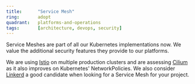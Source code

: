 ```yaml
---
title:      "Service Mesh"
ring:       adopt
quadrant:   platforms-and-operations
tags:       [architecture, devops, security]
---
```


Service Meshes are part of all our Kubernetes implementations now. We value the additional security features they provide to our platforms.

We are using [Istio](https://istio.io/) on multiple production clusters and are assessing [Cilium](https://docs.cilium.io/en/latest/network/servicemesh/) as it also improves on Kubernetes' NetworkPolicies. We also consider [Linkerd](https://linkerd.io) a good candidate when looking for a Service Mesh for your project.
